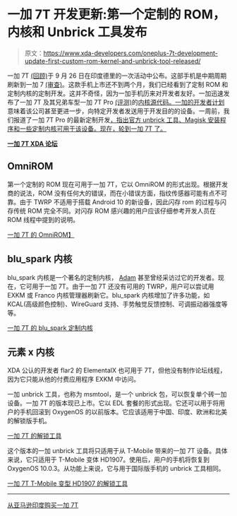 # 一加 7T 开发更新:第一个定制的 ROM，内核和 Unbrick 工具发布

> 原文：<https://www.xda-developers.com/oneplus-7t-development-update-first-custom-rom-kernel-and-unbrick-tool-released/>

一加 7T [(回顾)](https://www.xda-developers.com/oneplus-7t-review-premium-practical-smartphone/)于 9 月 26 日在印度德里的一次活动中公布。这部手机是中期周期刷新到一加 7 [(审查)](https://www.xda-developers.com/oneplus-7-review/)。这款手机上市还不到两个月，我们已经看到了定制 ROM 和定制内核的定制开发。这并不奇怪，因为一加手机历来对开发者友好。一加迅速发布了一加 7T 及其兄弟车型一加 7T Pro [(评测)](https://www.xda-developers.com/oneplus-7t-pro-xda-review/)的[内核源代码。](https://www.xda-developers.com/oneplus-7t-kernel-sources-now-available/)[一加的开发者计划](https://www.xda-developers.com/oneplus-promote-custom-roms-eol-devices-open-bug-bounty-program/)意味着该公司甚至更进一步，向特定开发者发送用于开发目的的设备。一周前，我们报道了一加 7T Pro 的最新定制开发[，指出官方 unbrick 工具、Magisk 安装程序和一些定制内核可用于该设备。现在，轮到一加 7T 了。](https://www.xda-developers.com/oneplus-7t-pro-development-update-unbrick-tool-magisk-installer-custom-kernels/)

**[一加 7T XDA 论坛](https://forum.xda-developers.com/oneplus-7t)**

## OmniROM

第一个定制的 ROM 现在可用于一加 7T，它以 OmniROM 的形式出现。根据开发商的说法，ROM 没有任何大的错误，而在小错误方面，指纹传感器可能有点不可靠。由于 TWRP 不适用于搭载 Android 10 的新设备，因此闪存 rom 的过程与闪存传统 ROM 完全不同。对闪存 ROM 感兴趣的用户应该仔细参考开发人员在 ROM 线程中提到的说明。

[一加 7T 的 OmniROM】](https://forum.xda-developers.com/oneplus-7t/development/rom-omnirom-oneplus7t-t4003389)

## blu_spark 内核

blu_spark 内核是一个著名的定制内核， [Adam](https://www.xda-developers.com/author/adamconway/) 甚至曾经采访过它的开发者。现在，它可用于一加 7T。由于一加 7T 还没有可用的 TWRP，用户可以尝试用 EXKM 或 Franco 内核管理器刷新它。blu_spark 内核增加了许多功能，如 KCAL(高级颜色控制)、WireGuard 支持、手势触觉反馈控制、可调振动器强度等等。

[一加 7T 的 blu_spark 定制内核](https://forum.xda-developers.com/oneplus-7t/development/kernel-t4002781)

## 元素 x 内核

XDA 公认的开发者 flar2 的 ElementalX 也可用于 7T，但他没有制作论坛线程，因为它只能从他的付费应用程序 EXKM 中访问。

一加 unbrick 工具，也称为 msmtool，是一个 unbrick 包，可以恢复单个砖一加设备。一加 7T 的版本现已上市。它以 EDL 套餐的形式出现。它还可以用于将用户的手机回滚到 OxygenOS 的以前版本。它应该适用于中国、印度、欧洲和北美的解锁版手机。

[一加 7T 的解锁工具](https://forum.xda-developers.com/oneplus-7t/how-to/op7t-unbrick-tool-to-restore-device-to-t3994835)

这个版本的一加 unbrick 工具将只适用于从 T-Mobile 带来的一加 7T 设备。具体来说，它只适用于 T-Mobile 变体 HD1907。使用后，用户的手机将恢复到 OxygenOS 10.0.3。从功能上来说，它与用于国际版手机的 unbrick 工具相同。

[一加 7T T-Mobile 变型 HD1907 的解锁工具](https://forum.xda-developers.com/oneplus-7t/how-to/op7t-t-mobile-unbrick-tool-to-restore-t4004005)

* * *

[从亚马逊印度购买一加 7T](https://www.amazon.in/Test-Exclusive-746/dp/B07DJHXTLJ?tag=xdaportalin-21)